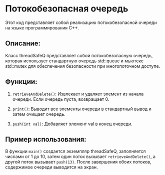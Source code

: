 # Потокобезопасная очередь
Этот код представляет собой реализацию потокобезопасной очереди на языке программирования C++.

## Описание:
Класс threadSafeQ представляет собой потокобезопасную очередь, которая использует стандартную очередь std::queue<int> и мьютекс std::mutex для обеспечения безопасности при многопоточном доступе.

## Функции:
1) `retrieveAndDelete()`: Извлекает и удаляет элемент из начала очереди. Если очередь пуста, возвращает 0.
   
2) `print()`: Выводит все элементы очереди в стандартный вывод и затем очищает очередь.
   
3) `push(int val)`: Добавляет элемент val в конец очереди.
   
## Пример использования:
В функции `main()` создается экземпляр threadSafeQ, заполняется числами от 1 до 10, затем один поток вызывает `retrieveAndDelete()`, а другой поток вызывает `push(13)`. После завершения обоих потоков, содержимое очереди выводится на экран.
